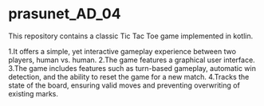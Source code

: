 # prasunet_AD_04
This repository contains a classic Tic Tac Toe game implemented in kotlin. 

1.It offers a simple, yet interactive gameplay experience between two players, human vs. human. 
2.The game features a graphical user interface.
3.The game includes features such as turn-based gameplay, automatic win detection, and the ability to reset the game for a new match.
4.Tracks the state of the board, ensuring valid moves and preventing overwriting of existing marks.
